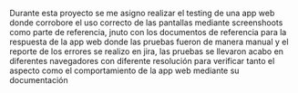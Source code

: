 Durante esta proyecto se me asigno realizar el testing de una app web donde corrobore el uso correcto de las pantallas mediante screenshoots como parte de referencia, jnuto con los documentos de referencia para la respuesta de la app web donde las pruebas fueron de manera manual y el reporte de los errores se realizo en jira, las pruebas se llevaron acabo en diferentes navegadores con diferente resolución para verificar tanto el aspecto como el comportamiento de la app web mediante su documentación
